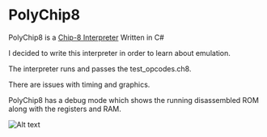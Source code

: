 # PolyChip8

PolyChip8 is a [Chip-8 Interpreter](https://en.wikipedia.org/wiki/CHIP-8) Written in C#

I decided to write this interpreter in order to learn about emulation.

The interpreter runs and passes the test_opcodes.ch8.

There are issues with timing and graphics.

PolyChip8 has a debug mode which shows the running disassembled ROM along with the registers and RAM.

![Alt text](/../main/Screenshots/DebugMode.png?raw=true "Optional Title")
